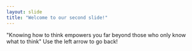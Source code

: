 ```yaml
---
layout: slide
title: "Welcome to our second slide!"
---
```

"Knowing how to think empowers you far beyond those who only know what to think"
Use the left arrow to go back!
